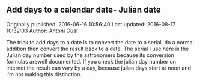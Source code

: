 ## Add days to a calendar date- Julian date

Originally published: 2016-06-16 10:56:40
Last updated: 2016-08-17 10:32:03
Author: Antoni Gual

The trick to add days to a date is to convert the date to a serial, do a normal addition then convert the result back to a date. The serial I use here is the Julian day number used by the astronomers because its conversion formulas arewell documented. If you check the julian day number on internet the result can vary by a day, because julian days  start at noon and i'm not making this distinction. 